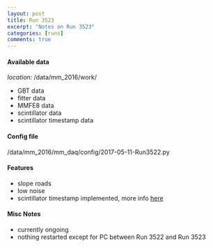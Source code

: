 ```yaml
---
layout: post
title: Run 3523
excerpt: "Notes on Run 3523"
categories: [runs]
comments: true
---
```


#### Available data

*location:* /data/mm_2016/work/

* GBT data
* fitter data
* MMFE8 data
* scintillator data
* scintillator timestamp data

#### Config file

/data/mm_2016/mm_daq/config/2017-05-11-Run3522.py

#### Features

* slope roads
* low noise
* scintillator timestamp implemented, more info [here](scint-tp)

#### Misc Notes

* currently ongoing
* nothing restarted except for PC between Run 3522 and Run 3523
